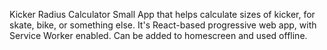 Kicker Radius Calculator
Small App that helps calculate sizes of kicker, for skate, bike, or something else. 
It's React-based progressive web app, with Service Worker enabled. 
Can be added to homescreen and used offline.
